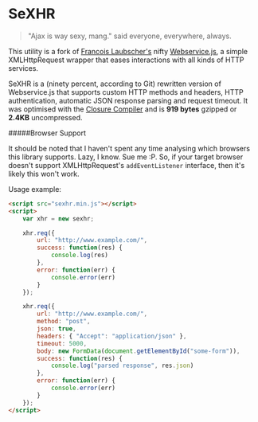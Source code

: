 SeXHR
=====

> "Ajax is way sexy, mang." said everyone, everywhere, always.

This utility is a fork of [Francois Laubscher's](http://djfranzwa.co.za/) nifty [Webservice.js](https://github.com/djfranzwa/Webservice.js), a simple XMLHttpRequest wrapper that eases interactions with all kinds of HTTP services.

SeXHR is a (ninety percent, according to Git) rewritten version of Webservice.js that supports custom HTTP methods and headers, HTTP authentication, automatic JSON response parsing and request timeout.
It was optimised with the [Closure Compiler](https://developers.google.com/closure/compiler/) and is **919 bytes** gzipped or **2.4KB** uncompressed.

#####Browser Support

It should be noted that I haven't spent any time analysing which browsers this library supports. Lazy, I know. Sue me :P. So, if your target browser doesn't support XMLHttpRequest's `addEventListener` interface, then it's likely this won't work.

Usage example:

```html
<script src="sexhr.min.js"></script>
<script>
    var xhr = new sexhr;

    xhr.req({
        url: "http://www.example.com/",
        success: function(res) {
            console.log(res)
        },
        error: function(err) {
            console.error(err)
        }
    });

    xhr.req({
        url: "http://www.example.com/",
        method: "post",
        json: true,
        headers: { "Accept": "application/json" },
        timeout: 5000,
        body: new FormData(document.getElementById("some-form")),
        success: function(res) {
            console.log("parsed response", res.json)
        },
        error: function(err) {
            console.error(err)
        }
    });
</script>
```
